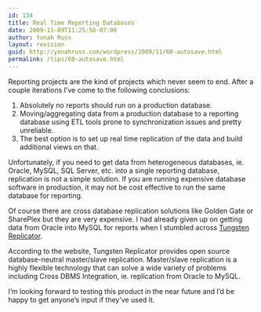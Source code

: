 ```yaml
---
id: 134
title: Real Time Reporting Databases
date: 2009-11-09T11:25:58-07:00
author: Yonah Russ
layout: revision
guid: http://yonahruss.com/wordpress/2009/11/60-autosave.html
permalink: /tips/60-autosave.html
---
```

Reporting projects are the kind of projects which never seem to end. After a couple iterations I&#8217;ve come to the following conclusions:

  1. Absolutely no reports should run on a production database.
  2. Moving/aggregating data from a production database to a reporting database using ETL tools prone to synchronization issues and pretty unreliable.
  3. The best option is to set up real time replication of the data and build additional views on that.

Unfortunately, if you need to get data from heterogeneous databases, ie. Oracle, MySQL, SQL Server, etc. into a single reporting database, replication is not a simple solution. If you are running expensive database software in production, it may not be cost effective to run the same database for reporting.

Of course there are cross database replication solutions like Golden Gate or SharePlex but they are very expensive. I had already given up on getting data from Oracle into MySQL for reports when I stumbled across [Tungsten Replicator](http://www.yonahruss.com/exit.php?url=www.continuent.com/community/tungsten-replicator).

According to the website, Tungsten Replicator provides open source database-neutral master/slave replication. Master/slave replication is a highly flexible technology that can solve a wide variety of problems including Cross DBMS Integration, ie. replication from Oracle to MySQL.

I&#8217;m looking forward to testing this product in the near future and I&#8217;d be happy to get anyone&#8217;s input if they&#8217;ve used it.